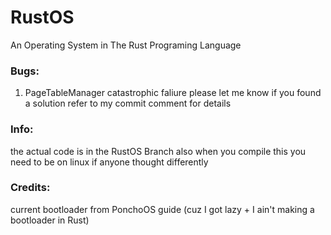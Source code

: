 # RustOS
An Operating System in The Rust Programing Language

### Bugs:
1. PageTableManager catastrophic faliure please let me know if you found a solution refer to my commit comment for details

### Info:
the actual code is in the RustOS Branch also when you compile this you need to be on linux if anyone thought differently

### Credits:
current bootloader from PonchoOS guide (cuz I got lazy + I ain't making a bootloader in Rust)
